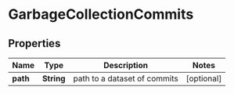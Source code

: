 

# GarbageCollectionCommits


## Properties

Name | Type | Description | Notes
------------ | ------------- | ------------- | -------------
**path** | **String** | path to a dataset of commits |  [optional]



